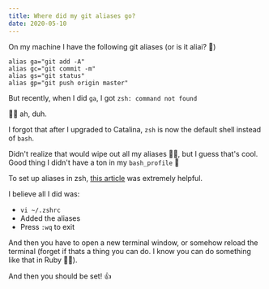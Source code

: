 ```yaml
---
title: Where did my git aliases go?
date: 2020-05-10
---
```


On my machine I have the following git aliases (or is it aliai? 🤔)

```
alias ga="git add -A"
alias gc="git commit -m"
alias gs="git status"
alias gp="git push origin master"
```

But recently, when I did `ga`, I got `zsh: command not found`

🤦‍♂️ ah, duh.

I forgot that after I upgraded to Catalina, `zsh` is now the default shell instead of `bash`.

Didn't realize that would wipe out all my aliases 🤷‍♂️, but I guess that's cool. Good thing I didn't have a ton in my `bash_profile` 😬

To set up aliases in zsh, [this article](https://medium.com/fbdevclagos/using-zsh-aliases-for-better-terminal-experience-6f16f261ad52) was extremely helpful.

I believe all I did was:

* `vi ~/.zshrc`
* Added the aliases
* Press `:wq` to exit

And then you have to open a new terminal window, or somehow reload the terminal (forget if thats a thing you can do. I know you can do something like that in Ruby 🤷‍♂️).

And then you should be set! 👍